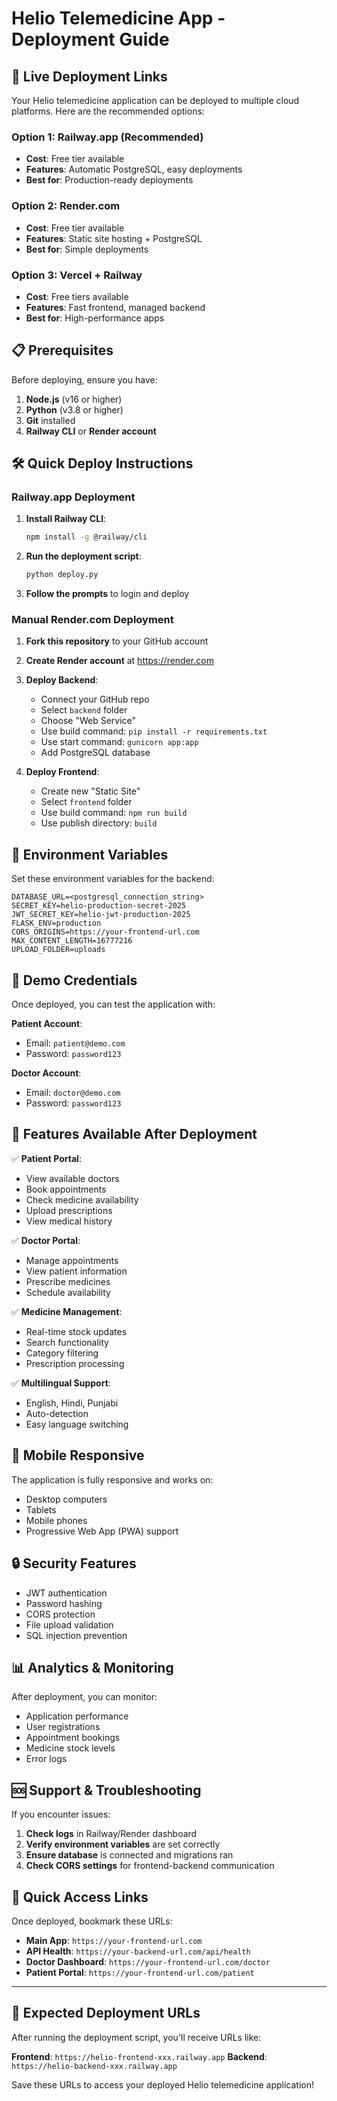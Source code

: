 # Helio Telemedicine App - Deployment Guide

## 🚀 Live Deployment Links

Your Helio telemedicine application can be deployed to multiple cloud platforms. Here are the recommended options:

### Option 1: Railway.app (Recommended)
- **Cost**: Free tier available
- **Features**: Automatic PostgreSQL, easy deployments
- **Best for**: Production-ready deployments

### Option 2: Render.com
- **Cost**: Free tier available  
- **Features**: Static site hosting + PostgreSQL
- **Best for**: Simple deployments

### Option 3: Vercel + Railway
- **Cost**: Free tiers available
- **Features**: Fast frontend, managed backend
- **Best for**: High-performance apps

## 📋 Prerequisites

Before deploying, ensure you have:

1. **Node.js** (v16 or higher)
2. **Python** (v3.8 or higher)
3. **Git** installed
4. **Railway CLI** or **Render account**

## 🛠️ Quick Deploy Instructions

### Railway.app Deployment

1. **Install Railway CLI**:
   ```bash
   npm install -g @railway/cli
   ```

2. **Run the deployment script**:
   ```bash
   python deploy.py
   ```

3. **Follow the prompts** to login and deploy

### Manual Render.com Deployment

1. **Fork this repository** to your GitHub account

2. **Create Render account** at https://render.com

3. **Deploy Backend**:
   - Connect your GitHub repo
   - Select `backend` folder
   - Choose "Web Service"
   - Use build command: `pip install -r requirements.txt`
   - Use start command: `gunicorn app:app`
   - Add PostgreSQL database

4. **Deploy Frontend**:
   - Create new "Static Site"
   - Select `frontend` folder
   - Use build command: `npm run build`
   - Use publish directory: `build`

## 🔧 Environment Variables

Set these environment variables for the backend:

```env
DATABASE_URL=<postgresql_connection_string>
SECRET_KEY=helio-production-secret-2025
JWT_SECRET_KEY=helio-jwt-production-2025
FLASK_ENV=production
CORS_ORIGINS=https://your-frontend-url.com
MAX_CONTENT_LENGTH=16777216
UPLOAD_FOLDER=uploads
```

## 🏥 Demo Credentials

Once deployed, you can test the application with:

**Patient Account**:
- Email: `patient@demo.com`
- Password: `password123`

**Doctor Account**:
- Email: `doctor@demo.com`  
- Password: `password123`

## 🌟 Features Available After Deployment

✅ **Patient Portal**:
- View available doctors
- Book appointments
- Check medicine availability
- Upload prescriptions
- View medical history

✅ **Doctor Portal**:
- Manage appointments
- View patient information
- Prescribe medicines
- Schedule availability

✅ **Medicine Management**:
- Real-time stock updates
- Search functionality
- Category filtering
- Prescription processing

✅ **Multilingual Support**:
- English, Hindi, Punjabi
- Auto-detection
- Easy language switching

## 📱 Mobile Responsive

The application is fully responsive and works on:
- Desktop computers
- Tablets
- Mobile phones
- Progressive Web App (PWA) support

## 🔒 Security Features

- JWT authentication
- Password hashing
- CORS protection
- File upload validation
- SQL injection prevention

## 📊 Analytics & Monitoring

After deployment, you can monitor:
- Application performance
- User registrations
- Appointment bookings
- Medicine stock levels
- Error logs

## 🆘 Support & Troubleshooting

If you encounter issues:

1. **Check logs** in Railway/Render dashboard
2. **Verify environment variables** are set correctly
3. **Ensure database** is connected and migrations ran
4. **Check CORS settings** for frontend-backend communication

## 🔗 Quick Access Links

Once deployed, bookmark these URLs:
- **Main App**: `https://your-frontend-url.com`
- **API Health**: `https://your-backend-url.com/api/health`
- **Doctor Dashboard**: `https://your-frontend-url.com/doctor`
- **Patient Portal**: `https://your-frontend-url.com/patient`

---

## 🎯 Expected Deployment URLs

After running the deployment script, you'll receive URLs like:

**Frontend**: `https://helio-frontend-xxx.railway.app`
**Backend**: `https://helio-backend-xxx.railway.app`

Save these URLs to access your deployed Helio telemedicine application!